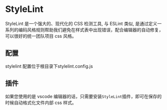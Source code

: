 # StyleLint

StyleLint 是一个强大的、现代化的 CSS 检测工具, 与 ESLint 类似, 是通过定义一系列的编码风格规则帮助我们避免在样式表中出现错误，配合编辑器的自动修复，可以很好的统一团队项目 css 风格。

## 配置

stylelint 配置位于根目录下stylelint.config.js

## 插件

如果您使用的是 vscode 编辑器的话，只需要安装`StyleLint`插件，即可在保存的时候自动格式化文件内部 css 样式。
